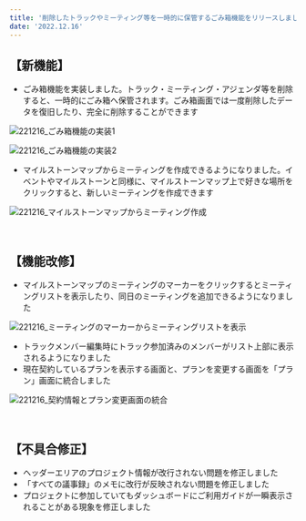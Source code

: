 ```yaml
---
title: '削除したトラックやミーティング等を一時的に保管するごみ箱機能をリリースしました。その他、使い勝手をよくする機能改修、不具合の修正を行いました。'
date: '2022.12.16'
---
```


## 【新機能】
- ごみ箱機能を実装しました。トラック・ミーティング・アジェンダ等を削除すると、一時的にごみ箱へ保管されます。ごみ箱画面では一度削除したデータを復旧したり、完全に削除することができます

![221216_ごみ箱機能の実装1](https://user-images.githubusercontent.com/92074639/208368903-560df456-9d18-4ee0-80d5-c235b5b3a4a8.png)

![221216_ごみ箱機能の実装2](https://user-images.githubusercontent.com/92074639/208368920-a6987698-ec19-404f-a66d-f88982254b73.png)

- マイルストーンマップからミーティングを作成できるようになりました。イベントやマイルストーンと同様に、マイルストーンマップ上で好きな場所をクリックすると、新しいミーティングを作成できます

![221216_マイルストーンマップからミーティング作成](https://user-images.githubusercontent.com/92074639/208369013-2caaf9e3-15e9-4da7-b36f-8ee9817659fe.png)

<br>

## 【機能改修】
- マイルストーンマップのミーティングのマーカーをクリックするとミーティングリストを表示したり、同日のミーティングを追加できるようになりました

![221216_ミーティングのマーカーからミーティングリストを表示](https://user-images.githubusercontent.com/92074639/208369225-711477bb-b56c-4eae-a338-43e8d4f0f459.png)

- トラックメンバー編集時にトラック参加済みのメンバーがリスト上部に表示されるようになりました
- 現在契約しているプランを表示する画面と、プランを変更する画面を「プラン」画面に統合しました

![221216_契約情報とプラン変更画面の統合](https://user-images.githubusercontent.com/92074639/208369377-2054c01e-f9cd-42bd-a4cb-bb0b2a97ef55.png)

<br>

## 【不具合修正】
- ヘッダーエリアのプロジェクト情報が改行されない問題を修正しました
- 「すべての議事録」のメモに改行が反映されない問題を修正しました
- プロジェクトに参加していてもダッシュボードにご利用ガイドが一瞬表示されることがある現象を修正しました
